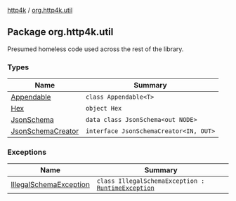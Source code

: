 [http4k](../index.md) / [org.http4k.util](./index.md)

## Package org.http4k.util

Presumed homeless code used across the rest of the library.

### Types

| Name | Summary |
|---|---|
| [Appendable](-appendable/index.md) | `class Appendable<T>` |
| [Hex](-hex/index.md) | `object Hex` |
| [JsonSchema](-json-schema/index.md) | `data class JsonSchema<out NODE>` |
| [JsonSchemaCreator](-json-schema-creator/index.md) | `interface JsonSchemaCreator<IN, OUT>` |

### Exceptions

| Name | Summary |
|---|---|
| [IllegalSchemaException](-illegal-schema-exception/index.md) | `class IllegalSchemaException : `[`RuntimeException`](https://kotlinlang.org/api/latest/jvm/stdlib/kotlin/-runtime-exception/index.html) |
